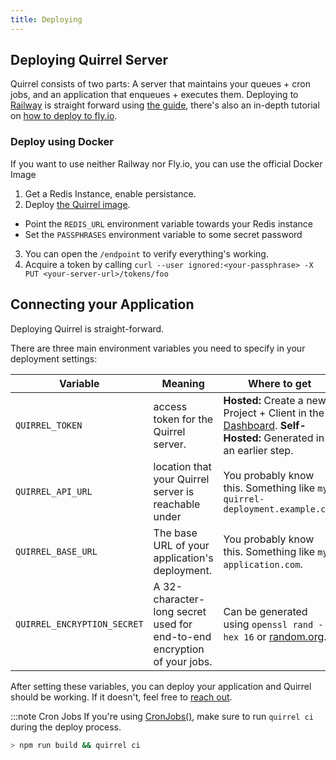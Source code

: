 ```yaml
---
title: Deploying
---
```


## Deploying Quirrel Server

Quirrel consists of two parts: A server that maintains your queues + cron jobs, and an application that enqueues + executes them.
Deploying to [Railway](https://railway.app) is straight forward using [the guide](https://github.com/quirrel-dev/quirrel-on-railway),
there's also an in-depth tutorial on [how to deploy to fly.io](https://dev.to/remixtape/self-hosting-quirrel-5af7).

### Deploy using Docker

If you want to use neither Railway nor Fly.io, you can use the official Docker Image

1. Get a Redis Instance, enable persistance.
2. Deploy [the Quirrel image](https://github.com/orgs/quirrel-dev/packages/container/package/quirrel).

- Point the `REDIS_URL` environment variable towards your Redis instance
- Set the `PASSPHRASES` environment variable to some secret password

3. You can open the `/endpoint` to verify everything's working.
4. Acquire a token by calling `curl --user ignored:<your-passphrase> -X PUT <your-server-url>/tokens/foo`

## Connecting your Application

Deploying Quirrel is straight-forward.

There are three main environment variables you need to specify in your deployment settings:

| Variable                    | Meaning                                                                 | Where to get                                                                                                                                                                     |
| --------------------------- | ----------------------------------------------------------------------- | -------------------------------------------------------------------------------------------------------------------------------------------------------------------------------- |
| `QUIRREL_TOKEN`             | access token for the Quirrel server.                                    | **Hosted:** Create a new Project + Client in the [Dashboard](https://quirrel.dev/dashboard). **Self-Hosted:** Generated in an earlier step.                                      |
| `QUIRREL_API_URL`           | location that your Quirrel server is reachable under                    | You probably know this. Something like `my-quirrel-deployment.example.com`                                                                                                       |
| `QUIRREL_BASE_URL`          | The base URL of your application's deployment.                          | You probably know this. Something like `my-application.com`.                                                                                                                     |
| `QUIRREL_ENCRYPTION_SECRET` | A 32-character-long secret used for end-to-end encryption of your jobs. | Can be generated using `openssl rand -hex 16` or [random.org](https://www.random.org/strings/?num=2&len=16&digits=on&upperalpha=on&loweralpha=on&unique=on&format=html&rnd=new). |

After setting these variables, you can deploy your application and Quirrel should be working.
If it doesn't, feel free to [reach out](mailto:troubleshooting@quirrel.dev).

:::note Cron Jobs
If you're using [CronJobs()](/api/cronjob), make sure to run `quirrel ci` during the deploy process.

```sh
> npm run build && quirrel ci
```
